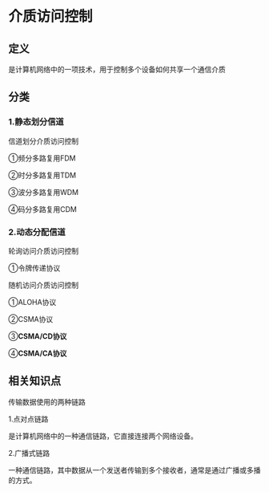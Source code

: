 # 介质访问控制

## 定义

是计算机网络中的一项技术，用于控制多个设备如何共享一个通信介质

## 分类

### 1.静态划分信道

信道划分介质访问控制

①频分多路复用FDM

②时分多路复用TDM

③波分多路复用WDM

④码分多路复用CDM

### 2.动态分配信道

轮询访问介质访问控制

①令牌传递协议

随机访问介质访问控制

①ALOHA协议

②CSMA协议

③**CSMA/CD协议**

④**CSMA/CA协议**



## 相关知识点

传输数据使用的两种链路

1.点对点链路

是计算机网络中的一种通信链路，它直接连接两个网络设备。

2.广播式链路

一种通信链路，其中数据从一个发送者传输到多个接收者，通常是通过广播或多播的方式。